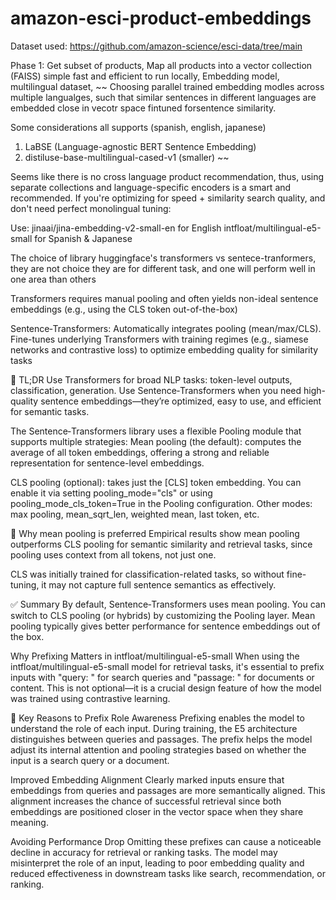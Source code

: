 # amazon-esci-product-embeddings

Dataset used: https://github.com/amazon-science/esci-data/tree/main

Phase 1:
Get subset of products, Map all products into a vector collection (FAISS) simple fast and efficient to run locally,
Embedding model, multilingual dataset, 
~~
Choosing parallel trained embedding modles across multiple langualges, such that similar sentences in different languages are embedded close in vecotr space fintuned forsentence similarity.

Some considerations all supports (spanish, english, japanese)
1. LaBSE (Language-agnostic BERT Sentence Embedding)
2.  distiluse-base-multilingual-cased-v1 (smaller)
~~

Seems like there is no cross language product recommendation, 
thus, using separate collections and language-specific encoders is a smart and recommended.
If you're optimizing for speed + similarity search quality, and don't need perfect monolingual tuning:

Use:
jinaai/jina-embedding-v2-small-en for English
intfloat/multilingual-e5-small for Spanish & Japanese

The choice of library huggingface's transformers vs sentece-tranformers, they are not choice
they are for different task, and one will perform well in one area than others

Transformers requires manual pooling and often yields non-ideal sentence embeddings (e.g., using the CLS token out-of-the-box) 

Sentence‑Transformers:
Automatically integrates pooling (mean/max/CLS).
Fine-tunes underlying Transformers with training regimes (e.g., siamese networks and contrastive loss) to optimize embedding quality for similarity tasks 

📌 TL;DR
Use Transformers for broad NLP tasks: token-level outputs, classification, generation.
Use Sentence‑Transformers when you need high-quality sentence embeddings—they’re optimized, easy to use, and efficient for semantic tasks.

The Sentence‑Transformers library uses a flexible Pooling module that supports multiple strategies:
Mean pooling (the default): computes the average of all token embeddings, offering a strong and reliable representation for sentence-level embeddings.

CLS pooling (optional): takes just the [CLS] token embedding. You can enable it via setting pooling_mode="cls" or using pooling_mode_cls_token=True in the Pooling configuration.
Other modes: max pooling, mean_sqrt_len, weighted mean, last token, etc. 

🧠 Why mean pooling is preferred
Empirical results show mean pooling outperforms CLS pooling for semantic similarity and retrieval tasks, since pooling uses context from all tokens, not just one.

CLS was initially trained for classification-related tasks, so without fine-tuning, it may not capture full sentence semantics as effectively.

✅ Summary
By default, Sentence‑Transformers uses mean pooling.
You can switch to CLS pooling (or hybrids) by customizing the Pooling layer.
Mean pooling typically gives better performance for sentence embeddings out of the box.

Why Prefixing Matters in intfloat/multilingual-e5-small
When using the intfloat/multilingual-e5-small model for retrieval tasks, it's essential to prefix inputs with "query: " for search queries and "passage: " for documents or content. This is not optional—it is a crucial design feature of how the model was trained using contrastive learning.

🎯 Key Reasons to Prefix
Role Awareness
Prefixing enables the model to understand the role of each input. During training, the E5 architecture distinguishes between queries and passages. The prefix helps the model adjust its internal attention and pooling strategies based on whether the input is a search query or a document.

Improved Embedding Alignment
Clearly marked inputs ensure that embeddings from queries and passages are more semantically aligned. This alignment increases the chance of successful retrieval since both embeddings are positioned closer in the vector space when they share meaning.

Avoiding Performance Drop
Omitting these prefixes can cause a noticeable decline in accuracy for retrieval or ranking tasks. The model may misinterpret the role of an input, leading to poor embedding quality and reduced effectiveness in downstream tasks like search, recommendation, or ranking.





